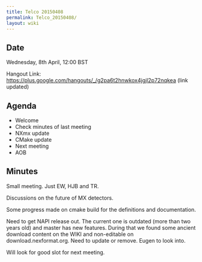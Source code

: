```yaml
---
title: Telco 20150408
permalink: Telco_20150408/
layout: wiki
---
```


Date
----

Wednesday, 8th April, 12:00 BST

Hangout Link:
<https://plus.google.com/hangouts/_/g2pa6t2hnwkox4jgjl2p72nqkea> (link
updated)

Agenda
------

-   Welcome
-   Check minutes of last meeting
-   NXmx update
-   CMake update
-   Next meeting
-   AOB

Minutes
-------

Small meeting. Just EW, HJB and TR.

Discussions on the future of MX detectors.

Some progress made on cmake build for the definitions and documentation.

Need to get NAPI release out. The current one is outdated (more than two
years old) and master has new features. During that we found some
ancient download content on the WIKI and non-editable on
download.nexformat.org. Need to update or remove. Eugen to look into.

Will look for good slot for next meeting.
